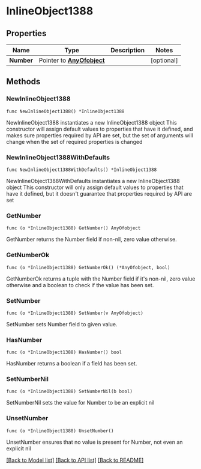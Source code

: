 # InlineObject1388

## Properties

Name | Type | Description | Notes
------------ | ------------- | ------------- | -------------
**Number** | Pointer to [**AnyOfobject**](anyOf&lt;object&gt;.md) |  | [optional] 

## Methods

### NewInlineObject1388

`func NewInlineObject1388() *InlineObject1388`

NewInlineObject1388 instantiates a new InlineObject1388 object
This constructor will assign default values to properties that have it defined,
and makes sure properties required by API are set, but the set of arguments
will change when the set of required properties is changed

### NewInlineObject1388WithDefaults

`func NewInlineObject1388WithDefaults() *InlineObject1388`

NewInlineObject1388WithDefaults instantiates a new InlineObject1388 object
This constructor will only assign default values to properties that have it defined,
but it doesn't guarantee that properties required by API are set

### GetNumber

`func (o *InlineObject1388) GetNumber() AnyOfobject`

GetNumber returns the Number field if non-nil, zero value otherwise.

### GetNumberOk

`func (o *InlineObject1388) GetNumberOk() (*AnyOfobject, bool)`

GetNumberOk returns a tuple with the Number field if it's non-nil, zero value otherwise
and a boolean to check if the value has been set.

### SetNumber

`func (o *InlineObject1388) SetNumber(v AnyOfobject)`

SetNumber sets Number field to given value.

### HasNumber

`func (o *InlineObject1388) HasNumber() bool`

HasNumber returns a boolean if a field has been set.

### SetNumberNil

`func (o *InlineObject1388) SetNumberNil(b bool)`

 SetNumberNil sets the value for Number to be an explicit nil

### UnsetNumber
`func (o *InlineObject1388) UnsetNumber()`

UnsetNumber ensures that no value is present for Number, not even an explicit nil

[[Back to Model list]](../README.md#documentation-for-models) [[Back to API list]](../README.md#documentation-for-api-endpoints) [[Back to README]](../README.md)


